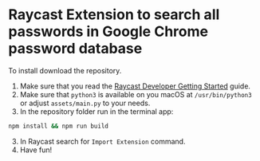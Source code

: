 # Raycast Extension to search all passwords in Google Chrome password database

To install download the repository.

1. Make sure that you read the [Raycast Developer Getting Started](https://developers.raycast.com/basics/getting-started) guide.
2. Make sure that `python3` is available on you macOS at `/usr/bin/python3` or adjust `assets/main.py` to your needs.
2. In the repository folder run in the terminal app:

```bash
npm install && npm run build
```

3. In Raycast search for `Import Extension` command.
4. Have fun!